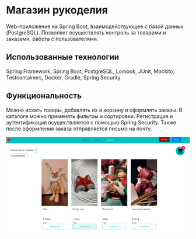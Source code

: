 # Магазин рукоделия

Web-приложение на Spring Boot, взаимодействующее с базой данных (PostgreSQL). Позволяет осуществлять контроль за товарами и заказами, работа с пользователями. 

## Использованные технологии

Spring Framework, Spring Boot, PostgreSQL, Lombok, JUnit, Mockito, Testcontainers, Docker, Gradle, Spring Security

## Функциональность
Можно искать товары, добавлять их в корзину и оформлять заказы. В каталоге можно применять фильтры и сортировки.
Регистрация и аутентификация осуществляется с помощью Spring Security. Также после оформления заказа отправляется письмо на почту.

![Иллюстрация к проекту](https://github.com/hdemoyasosiska/hand_made_store/raw/main/image.png)
